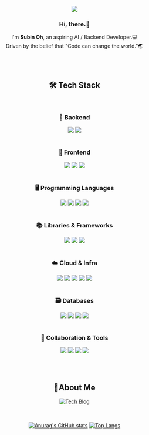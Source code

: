 <div align="center">
   <img src="https://capsule-render.vercel.app/api?type=waving&color=bbf5a7&height=300&section=header&text=Welcome%20To%20SubinOh's%20Github&fontSize=50&fontColor=ffffff" />
</div>

<div align="center">
  <h3>Hi, there.👋</h3>
  <p>
    I'm <strong>Subin Oh</strong>, an aspiring AI / Backend Developer.💻<br>
    Driven by the belief that "Code can change the world."🌏
  </p>
</div>
<br><br>
<div align="center">
  <h2>🛠️ Tech Stack </h2>
  <br>
  
  <h3>🧩 Backend </h3>
     <div align="center">
         <!--JAVA -->
        <img src="https://img.shields.io/badge/Java-007396?style=flat-square&logo=java&logoColor=white"/>
        <!-- PYTHON -->
        <img src="https://img.shields.io/badge/Python-3776AB?style=flat-square&logo=python&logoColor=white"/>
     </div>
  <br>
  <h3>🎨 Frontend </h3>
     <div align="center">
        <!-- HTML -->
        <img src="https://img.shields.io/badge/HTML5-E34F26?style=flat-square&logo=HTML5&logoColor=white"/>
        <!-- JavaScript -->
        <img src="https://img.shields.io/badge/JavaScript-F7DF1E?style=flat-square&logo=JavaScript&logoColor=white"/>
        <!-- CSS -->
        <img src="https://img.shields.io/badge/CSS3-1572B6?style=flat-square&logo=CSS3&logoColor=white"/>
     </div>
   <br>
   <h3>🖥️ Programming Languages</h3>
      <div align="center">
        <img src="https://img.shields.io/badge/C-A8B9CC?style=flat-square&logo=c&logoColor=white"/>
        <img src="https://img.shields.io/badge/C++-00599C?style=flat-square&logo=c%2B%2B&logoColor=white"/>
        <img src="https://img.shields.io/badge/Java-007396?style=flat-square&logo=java&logoColor=white"/>
        <img src="https://img.shields.io/badge/Python-3776AB?style=flat-square&logo=python&logoColor=white"/>
      </div>
   <br>
  <h3>📚 Libraries & Frameworks </h3>
     <div align="center">
        <!-- FastAPI -->
        <img src="https://img.shields.io/badge/FastAPI-009688?style=flat-square&logo=fastapi&logoColor=white"/>
        <!-- spring -->
        <img src="https://img.shields.io/badge/Spring-6DB33F?style=flat-square&logo=spring&logoColor=white"/>
        <!-- spring boot -->
        <img src="https://img.shields.io/badge/SpringBoot-6DB33F?style=flat-square&logo=springboot&logoColor=white"/>
     </div>
  <br>
  
  <h3>☁️ Cloud & Infra</h3>
     <div align="center">
        <!-- AWS EC2 -->
        <img src="https://img.shields.io/badge/AWS%20EC2-FF9900?style=flat-square&logo=amazonaws&logoColor=white"/>
        <!-- AWS RDS -->
        <img src="https://img.shields.io/badge/AWS%20RDS-527FFF?style=flat-square&logo=amazonrds&logoColor=white"/>
        <!-- AWS OpenSearch -->
        <img src="https://img.shields.io/badge/OpenSearch-0077FF?style=flat-square&logo=opensearch&logoColor=white"/>
        <!-- AWS S3 -->
        <img src="https://img.shields.io/badge/AWS%20S3-F58534?style=flat-square&logo=amazons3&logoColor=white"/>
        <!-- AWS Bedrock -->
        <img src="https://img.shields.io/badge/AWS_Bedrock-FF9900?style=flat-square&logo=amazonaws&logoColor=white"/>
     </div>
  <br>

  <h3>🗃️ Databases </h3>
     <div align="center">
        <!-- MySQL -->
        <img src="https://img.shields.io/badge/MySQL-4479A1?style=flat-square&logo=mysql&logoColor=white"/>
        <!-- MariaDB -->
        <img src="https://img.shields.io/badge/MariaDB-003545?style=flat-square&logo=mariadb&logoColor=white"/>
        <!-- Redis -->
        <img src="https://img.shields.io/badge/Redis-DC382D?style=flat-square&logo=redis&logoColor=white"/>
        <!-- Oracle -->
        <img src="https://img.shields.io/badge/Oracle-000000?style=flat-square&logo=oracle&logoColor=red"/>
     </div>
  <br>

  <h3>🤝 Collaboration & Tools </h3>
     <div align="center">
        <!-- Git -->
        <img src="https://img.shields.io/badge/Git-F05032?style=flat-square&logo=git&logoColor=white"/>
        <!-- Notion -->
        <img src="https://img.shields.io/badge/Notion-000000?style=flat-square&logo=notion&logoColor=white"/>
        <!-- Slack -->
        <img src="https://img.shields.io/badge/Slack-4A154B?style=flat-square&logo=slack&logoColor=white"/>
        <!-- Discord -->
        <img src="https://img.shields.io/badge/Discord-5865F2?style=flat-square&logo=discord&logoColor=white"/>
     </div>
</div>


<br><br>
<div align="center">
<h2>📌About Me </h2>

[![Tech Blog](https://img.shields.io/badge/TISTORY_BLOG-FF5E00?style=flat-square&logo=tistory&logoColor=white)](https://huffpuffkin.tistory.com/)

<br><br>
[![Anurag's GitHub stats](https://github-readme-stats.vercel.app/api?username=subin930&show_icons=true&theme=default)](https://github.com/anuraghazra/github-readme-stats)
[![Top Langs](https://github-readme-stats.vercel.app/api/top-langs/?username=subin930&layout=compact)](https://github.com/anuraghazra/github-readme-stats)

</div>
